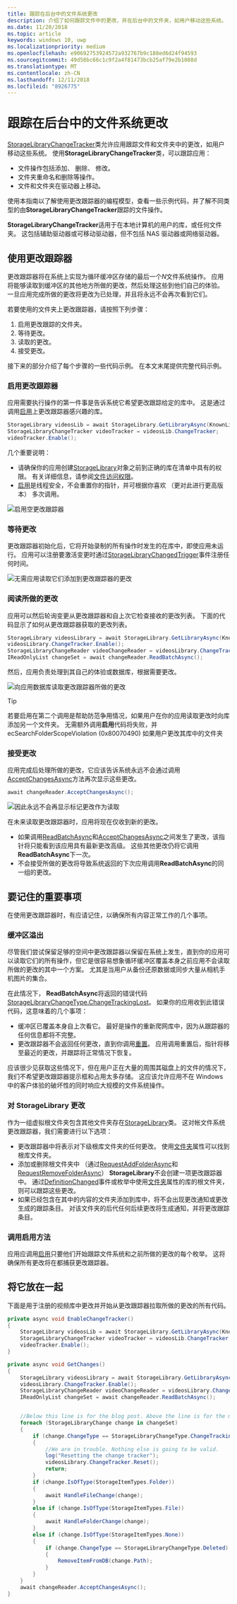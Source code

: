 ```yaml
---
title: 跟踪在后台中的文件系统更改
description: 介绍了如何跟踪文件中的更改，并在后台中的文件夹，如用户移动这些系统。
ms.date: 11/20/2018
ms.topic: article
keywords: windows 10, uwp
ms.localizationpriority: medium
ms.openlocfilehash: e90692753924572a932767b9c188ed6d24f94593
ms.sourcegitcommit: 49d58bc66c1c9f2a4f81473bcb25af79e2b1088d
ms.translationtype: MT
ms.contentlocale: zh-CN
ms.lasthandoff: 12/11/2018
ms.locfileid: "8926775"
---
```

# <a name="track-file-system-changes-in-the-background"></a>跟踪在后台中的文件系统更改

[StorageLibraryChangeTracker](https://docs.microsoft.com/uwp/api/Windows.Storage.StorageLibraryChangeTracker)类允许应用跟踪文件和文件夹中的更改，如用户移动这些系统。 使用**StorageLibraryChangeTracker**类，可以跟踪应用：

- 文件操作包括添加、 删除、 修改。
- 文件夹重命名和删除等操作。
- 文件和文件夹在驱动器上移动。

使用本指南以了解使用更改跟踪器的编程模型，查看一些示例代码，并了解不同类型的由**StorageLibraryChangeTracker**跟踪的文件操作。

**StorageLibraryChangeTracker**适用于在本地计算机的用户的库，或任何文件夹。 这包括辅助驱动器或可移动驱动器，但不包括 NAS 驱动器或网络驱动器。

## <a name="using-the-change-tracker"></a>使用更改跟踪器

更改跟踪器将在系统上实现为循环缓冲区存储的最后一个*N*文件系统操作。 应用将能够读取到缓冲区的其他地方所做的更改，然后处理这些到他们自己的体验。 一旦应用完成所做的更改将更改为已处理，并且将永远不会再次看到它们。

若要使用的文件夹上更改跟踪器，请按照下列步骤：

1. 启用更改跟踪的文件夹。
2. 等待更改。
3. 读取的更改。
4. 接受更改。

接下来的部分介绍了每个步骤的一些代码示例。 在本文末尾提供完整代码示例。

### <a name="enable-the-change-tracker"></a>启用更改跟踪器

应用需要执行操作的第一件事是告诉系统它希望更改跟踪给定的库中。 这是通过调用[启用](https://docs.microsoft.com/uwp/api/windows.storage.storagelibrarychangetracker.enable)上更改跟踪器感兴趣的库。

```csharp
StorageLibrary videosLib = await StorageLibrary.GetLibraryAsync(KnownLibraryId.Videos);
StorageLibraryChangeTracker videoTracker = videosLib.ChangeTracker;
videoTracker.Enable();
```

几个重要说明：

- 请确保你的应用创建[StorageLibrary](https://docs.microsoft.com/uwp/api/windows.storage.storagelibrary)对象之前到正确的库在清单中具有的权限。 有关详细信息，请参阅[文件访问权限](https://docs.microsoft.com/en-us/windows/uwp/files/file-access-permissions)。
- [启用](https://docs.microsoft.com/uwp/api/windows.storage.storagelibrarychangetracker.enable)是线程安全，不会重置你的指针，并可根据你喜欢 （更对此进行更高版本） 多次调用。

![启用空更改跟踪器](images/changetracker-enable.png)

### <a name="wait-for-changes"></a>等待更改

更改跟踪器初始化后，它将开始录制的所有操作时发生的在库中，即使应用未运行。 应用可以注册要激活变更时通过[StorageLibraryChangedTrigger](https://docs.microsoft.com/uwp/api/Windows.ApplicationModel.Background.StorageLibraryContentChangedTrigger)事件注册任何时间。

![无需应用读取它们添加到更改跟踪器的更改](images/changetracker-waiting.png)

### <a name="read-the-changes"></a>阅读所做的更改

应用可以然后轮询变更从更改跟踪器和自上次它检查接收的更改列表。 下面的代码显示了如何从更改跟踪器获取的更改列表。

```csharp
StorageLibrary videosLibrary = await StorageLibrary.GetLibraryAsync(KnownLibraryId.Videos);
videosLibrary.ChangeTracker.Enable();
StorageLibraryChangeReader videoChangeReader = videosLibrary.ChangeTracker.GetChangeReader();
IReadOnlyList changeSet = await changeReader.ReadBatchAsync();
```

然后，应用负责处理到其自己的体验或数据库，根据需要更改。

![向应用数据库读取更改跟踪器所做的更改](images/changetracker-reading.png)

> [!TIP]
> 若要启用在第二个调用是帮助防范争用情况，如果用户在你的应用读取更改时向库添加另一个文件夹。 无需额外调用**启用**代码将失败，并 ecSearchFolderScopeViolation (0x80070490) 如果用户更改其库中的文件夹

### <a name="accept-the-changes"></a>接受更改

应用完成后处理所做的更改，它应该告诉系统永远不会通过调用[AcceptChangesAsync](https://docs.microsoft.com/uwp/api/windows.storage.storagelibrarychangereader.acceptchangesasync)方法再次显示这些更改。

```csharp
await changeReader.AcceptChangesAsync();
```

![因此永远不会再显示标记更改作为读取](images/changetracker-accepting.png)

在未来读取更改跟踪器时，应用将现在仅收到新的更改。

- 如果调用[ReadBatchAsync](https://docs.microsoft.com/uwp/api/windows.storage.storagelibrarychangereader.readbatchasync)和[AcceptChangesAsync](https://docs.microsoft.com/uwp/api/windows.storage.storagelibrarychangereader.acceptchangesasync)之间发生了更改，该指针将只能看到该应用具有最新更改高级。 这些其他更改仍将它调用**ReadBatchAsync**下一次。
- 不会接受所做的更改将导致系统返回的下次应用调用**ReadBatchAsync**的同一组的更改。

## <a name="important-things-to-remember"></a>要记住的重要事项

在使用更改跟踪器时，有应请记住，以确保所有内容正常工作的几个事项。

### <a name="buffer-overruns"></a>缓冲区溢出

尽管我们尝试保留足够的空间中更改跟踪器以保留在系统上发生，直到你的应用可以读取它们的所有操作，但它是很容易想象循环缓冲区覆盖本身之前应用不会读取所做的更改的其中一个方案。 尤其是当用户从备份还原数据或同步大量从相机手机图片的集合。

在此情况下， **ReadBatchAsync**将返回的错误代码[StorageLibraryChangeType.ChangeTrackingLost](https://docs.microsoft.com/uwp/api/windows.storage.storagelibrarychangetype)。 如果你的应用收到此错误代码，这意味着的几个事项：

* 缓冲区已覆盖本身自上次看它。 最好是操作的重新爬网库中，因为从跟踪器的任何信息都将不完整。
* 更改跟踪器不会返回任何更改，直到你调用[重置](https://docs.microsoft.com/uwp/api/windows.storage.storagelibrarychangetracker.reset)。 应用调用重置后，指针将移至最近的更改，并跟踪将正常情况下恢复。

应该很少见获取这些情况下，但在用户正在大量的周围其磁盘上的文件的情况下，我们不希望更改跟踪器提示框和占用太多存储。 这应该允许应用不在 Windows 中的客户体验的破坏性的同时响应大规模的文件系统操作。

### <a name="changes-to-a-storagelibrary"></a>对 StorageLibrary 更改

作为一组虚拟根文件夹包含其他文件夹存在[StorageLibrary](https://docs.microsoft.com/uwp/api/windows.storage.storagelibrary)类。 这对帐文件系统更改跟踪器，我们需要进行以下选项：

- 更改跟踪器中将表示对下级根库文件夹的任何更改。 使用[文件夹](https://docs.microsoft.com/uwp/api/windows.storage.storagelibrary.folders)属性可以找到根库文件夹。
- 添加或删除根文件夹中 （通过[RequestAddFolderAsync](https://docs.microsoft.com/uwp/api/windows.storage.storagelibrary.requestaddfolderasync)和[RequestRemoveFolderAsync](https://docs.microsoft.com/uwp/api/windows.storage.storagelibrary.requestremovefolderasync)） **StorageLibrary**不会创建一项更改跟踪器中。 通过[DefinitionChanged](https://docs.microsoft.com/uwp/api/windows.storage.storagelibrary.definitionchanged)事件或枚举中使用[文件夹](https://docs.microsoft.com/uwp/api/windows.storage.storagelibrary.folders)属性的库的根文件夹，则可以跟踪这些更改。
- 如果已经包含在其中的内容的文件夹添加到库中，将不会出现更改通知或更改生成的跟踪条目。 对该文件夹的后代任何后续更改将生成通知，并将更改跟踪条目。

### <a name="calling-the-enable-method"></a>调用启用方法

应用应调用[启用](https://docs.microsoft.com/uwp/api/windows.storage.storagelibrarychangetracker.enable)只要他们开始跟踪文件系统和之前所做的更改的每个枚举。 这将确保所有更改将在都捕获更改跟踪器。  

## <a name="putting-it-together"></a>将它放在一起

下面是用于注册的视频库中更改并开始从更改跟踪器拉取所做的更改的所有代码。

```csharp
private async void EnableChangeTracker()
{
    StorageLibrary videosLib = await StorageLibrary.GetLibraryAsync(KnownLibraryId.Videos);
    StorageLibraryChangeTracker videoTracker = videosLib.ChangeTracker;
    videoTracker.Enable();
}

private async void GetChanges()
{
    StorageLibrary videosLibrary = await StorageLibrary.GetLibraryAsync(KnownLibraryId.Videos);
    videosLibrary.ChangeTracker.Enable();
    StorageLibraryChangeReader videoChangeReader = videosLibrary.ChangeTracker.GetChangeReader();
    IReadOnlyList changeSet = await changeReader.ReadBatchAsync();


    //Below this line is for the blog post. Above the line is for the magazine
    foreach (StorageLibraryChange change in changeSet)
    {
        if (change.ChangeType == StorageLibraryChangeType.ChangeTrackingLost)
        {
            //We are in trouble. Nothing else is going to be valid.
            log("Resetting the change tracker");
            videosLibrary.ChangeTracker.Reset();
            return;
        }
        if (change.IsOfType(StorageItemTypes.Folder))
        {
            await HandleFileChange(change);
        }
        else if (change.IsOfType(StorageItemTypes.File))
        {
            await HandleFolderChange(change);
        }
        else if (change.IsOfType(StorageItemTypes.None))
        {
            if (change.ChangeType == StorageLibraryChangeType.Deleted)
            {
                RemoveItemFromDB(change.Path);
            }
        }
    }
    await changeReader.AcceptChangesAsync();
}
```
